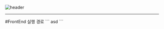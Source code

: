 ![header](https://capsule-render.vercel.app/api?type=Rect&color=auto&height=200&section=header&text=헌혈증%20기부%20페이지&fontSize=80)
<hr>
#FrontEnd 실행 경로
```
asd
```
